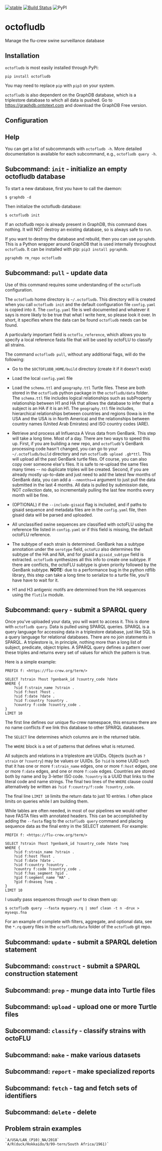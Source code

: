 [![stable](http://badges.github.io/stability-badges/dist/experimental.svg)](http://github.com/badges/stability-badges)
[![Build Status](https://travis-ci.org/flu-crew/octofludb.svg?branch=master)](https://travis-ci.org/flu-crew/octofludb)
![PyPI](https://img.shields.io/pypi/v/octofludb.svg)

# octofludb

Manage the flu-crew swine surveillance database

## Installation

`octofludb` is most easily installed through PyPi:

```
pip install octofludb
```

You may need to replace `pip` with `pip3` on your system.

`octofludb` is also dependent on the GraphDB database, which is a triplestore
database to which all data is pushed. Go to https://graphdb.ontotext.com and
download the GraphDB Free version.

## Configuration

## Help

You can get a list of subcommands with `octofludb -h`. More detailed
documentation is available for each subcommand, e.g., `octofludb query -h`.

## Subcommand: `init` - initialize an empty octofludb database

To start a new database, first you have to call the daemon:

```
$ graphdb -d
```

Then initialize the octofludb database:

```
$ octofludb init
```

If an octofludb repo is already present in GraphDB, this command does nothing.
It will NOT destroy an existing database, so is always safe to run.

If you want to destroy the database and rebuild, then you can use `pgraphdb`.
This is a Python wrapper around GraphDB that is used internally throughout
`octofludb`. It can be installed with pip: `pip3 install pgraphdb`.

```
pgraphdb rm_repo octofludb
```

## Subcommand: `pull` - update data

Use of this command requires some understanding of the `octofludb` configuration.

The `octofludb` home directory is `~/.octofludb`. This directory will is
created when you call `octofludb init` and the default configuration file
`config.yaml` is copied into it. The `config.yaml` file is well documented and
whatever it says is more likely to be true that what I write here, so please
look it over. In short, it specifies where the data can be found `octofludb`
needs can be found.

A particularly important field is `octoflu_reference`, which allows you to
specify a local reference fasta file that will be used by octoFLU to classify
all strains.

The command `octofludb pull`, without any additional flags, will do the
following:

 * Go to the `$OCTOFLUDB_HOME/build` directory (create it if it doesn't exist)

 * Load the local `config.yaml` file

 * Load the `schema.ttl` and `geography.ttl` Turtle files. These are both
   stored in the `octofludb` python package in the `octofludb/data` folder.
   The `schema.ttl` file includes logical relationships such as subProperty
   relationship between H1 and HA that allows the database to infer that a
   subject is an HA if it is an H1. The `geography.ttl` file includes,
   hierarchical relationships between countries and regions (Iowa is in the USA
   and the USA is in North America) and the relationships between country names
   (United Arab Emirates) and ISO country codes (ARE).

 * Retrieve and process all Influenza A Virus data from GenBank. This step will
   take a long time. Most of a day. There are two ways to speed this up. First,
   if you are building a new repo, and `octofludb`'s GenBank processing code
   hasn't changed, you can go to your `~/.octofludb/build` directory and run
   `octofludb upload .gb*ttl`. This will upload all the past GenBank turtle
   files. Of course, you can also copy over someone else's files. It is safe to
   re-upload the same files many times -- no duplicate triples will be created.
   Second, if you are already mostly up-to-date and just need to add the latest
   few months of GenBank data, you can add a `--nmonths=4` argument to just
   pull the data submitted in the last 4 months. All data is pulled by
   *submission* date, NOT *collection* date, so incrementally pulling the last
   few months every month will be fine.

 * (OPTIONAL) if the `--include-gisaid` flag is included, and if paths to
   gisaid sequence and metadata files are in the `config.yaml` file, then
   gisaid data will be parsed and uploaded.

 * All unclassified swine sequences are classified with octoFLU using the
   reference file listed in `config.yaml` or if this field is missing, the
   default octoFLU reference.

 * The subtype of each strain is determined. GenBank has a subtype annotation
   under the `serotype` field, `octoFLU` also determines the subtype of the HA
   and NA, and for gisaid a `gisaid_subtype` field is extracted. `octofludb`
   synthesizes all this info to create one subtype. If there are conflicts, the
   octoFLU subtype is given priority followed by the GenBank subtype. **NOTE:**
   due to a performance bug in the python rdflib library, this step can take a
   long time to serialize to a turtle file, you'll have have to wait for it.

 * H1 and H3 antigenic motifs are determined from the HA sequences using the
   `flutile` module.

## Subcommand: `query` - submit a SPARQL query

Once you've uploaded your data, you will want to access it. This is done with
`octofludb query`. Data is pulled using SPARQL queries. SPARQL is a query
language for accessing data in a triplestore database, just like SQL is a query
language for relational databases. There are no join statements in SPARQL. A
triplestore is, in principle, nothing more than a long list of subject,
predicate, object triples. A SPARQL query defines a pattern over these triples
and returns every set of values for which the pattern is true.

Here is a simple example:

```sparql
PREFIX f: <https://flu-crew.org/term/>

SELECT ?strain ?host ?genbank_id ?country_code ?date
WHERE {
    ?sid f:strain_name ?strain .
    ?sid f:host ?host .
    ?sid f:date ?date .
    ?sid f:country ?country .
    ?country f:code ?country_code .
}
LIMIT 10
```

The first line defines our unique flu-crew namespace, this ensures there are no
name conflicts if we link this database to other SPARQL databases.

The `SELECT` line determines which columns are in the returned table.

The `WHERE` block is a set of patterns that defines what is returned.

All subjects and relations in a triplestore are UUIDs. Objects (such as
`?strain` or `?country`) may be values or UUIDs. So `?sid` is some UUID such
that it has one or more `f:strain_name` edges, one or more `f:host` edges, one
or more `f:date` edges, and one or more `f:code` edges. Countries are stored
both by name and by 3-letter ISO code. `?country` is a UUID that links to the
literal code and name strings. The final two lines of the `WHERE` clause could
alternatively be written as `?sid f:country/f:code ?country_code`.

The final line `LIMIT 10` limits the return data to just 10 entries. I often
place limits on queries while I am building them.

While tables are often needed, in most of our pipelines we would rather have
FASTA files with annotated headers. This can be accomplished by adding the
`--fasta` flag to the `octofludb query` command and placing sequence data as
the final entry in the SELECT statement. For example:

```sparql
PREFIX f: <https://flu-crew.org/term/>

SELECT ?strain ?host ?genbank_id ?country_code ?date ?seq
WHERE {
    ?sid f:strain_name ?strain .
    ?sid f:host ?host .
    ?sid f:date ?date .
    ?sid f:country ?country .
    ?country f:code ?country_code .
    ?sid f:has_segment ?gid .
    ?gid f:segment_name "HA" .
    ?gid f:dnaseq ?seq .
}
LIMIT 10
```

I usually pass sequences through `smof` to clean them up:

```
$ octofludb query --fasta myquery.rq | smof clean -t n -drux > myseqs.fna
```

For an example of complete with filters, aggregate, and optional data, see the
`*.rq` query files in the `octofludb/data` folder of the `octofludb` git repo.

## Subcommand: `update` - submit a SPARQL deletion statement 

## Subcommand: `construct` - submit a SPARQL construction statement

## Subcommand: `prep` - munge data into Turtle files

## Subcommand: `upload` - upload one or more Turtle files

## Subcommand: `classify` - classify strains with octoFLU

## Subcommand: `make` - make various datasets

## Subcommand: `report` - make specialized reports

## Subcommand: `fetch` - tag and fetch sets of identifiers

## Subcommand: `delete` - delete 

## Problem strain examples

    `A/USA/LAN_(P10)_NA/2018`
    `A/R(duck/Hokkaido/9/99-tern/South Africa/1961)`
